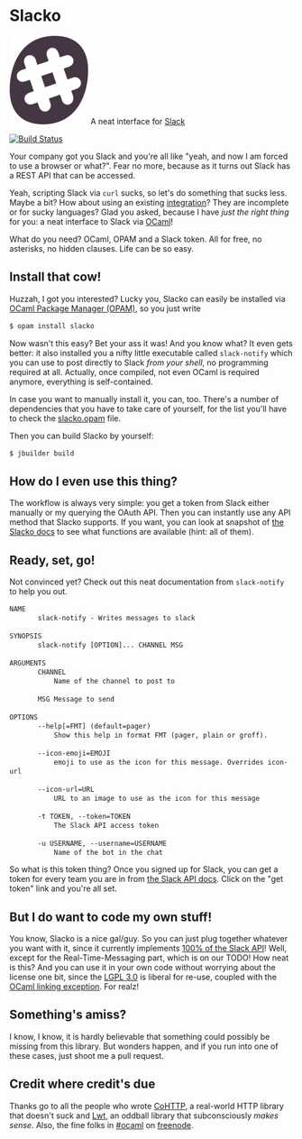 Slacko
======

![Slacko logo](slacko.png) A neat interface for [Slack](https://slack.com/)

[![Build Status](https://travis-ci.org/Leonidas-from-XIV/slacko.svg?branch=master)](https://travis-ci.org/Leonidas-from-XIV/slacko)

Your company got you Slack and you're all like "yeah, and now I am forced to
use a browser or what?". Fear no more, because as it turns out Slack has a REST
API that can be accessed.

Yeah, scripting Slack via `curl` sucks, so let's do something that sucks less.
Maybe a bit? How about using an existing
[integration](https://api.slack.com/community)? They are incomplete or for
sucky languages? Glad you asked, because I have *just the right thing* for you:
a neat interface to Slack via [OCaml](https://ocaml.org/)!

What do you need? OCaml, OPAM and a Slack token. All for free, no asterisks, no
hidden clauses. Life can be so easy.

Install that cow!
-----------------

Huzzah, I got you interested? Lucky you, Slacko can easily be installed via
[OCaml Package Manager (OPAM)](https://opam.ocaml.org/), so you just write

```sh
$ opam install slacko
```

Now wasn't this easy? Bet your ass it was! And you know what? It even gets
better: it also installed you a nifty little executable called `slack-notify`
which you can use to post directly to Slack *from your shell*, no programming
required at all. Actually, once compiled, not even OCaml is required anymore,
everything is self-contained.

In case you want to manually install it, you can, too. There's a number of
dependencies that you have to take care of yourself, for the list you'll have
to check the [slacko.opam](slacko.opam) file.

Then you can build Slacko by yourself:

```sh
$ jbuilder build
```

How do I even use this thing?
-----------------------------

The workflow is always very simple: you get a token from Slack either manually
or my querying the OAuth API. Then you can instantly use any API method that
Slacko supports. If you want, you can look at snapshot of
[the Slacko docs](http://leonidas-from-xiv.github.io/slacko/) to see what
functions are available (hint: all of them).


Ready, set, go!
---------------

Not convinced yet? Check out this neat documentation from `slack-notify` to
help you out.

```
NAME
       slack-notify - Writes messages to slack

SYNOPSIS
       slack-notify [OPTION]... CHANNEL MSG

ARGUMENTS
       CHANNEL
           Name of the channel to post to

       MSG Message to send

OPTIONS
       --help[=FMT] (default=pager)
           Show this help in format FMT (pager, plain or groff).

       --icon-emoji=EMOJI
           emoji to use as the icon for this message. Overrides icon-url

       --icon-url=URL
           URL to an image to use as the icon for this message

       -t TOKEN, --token=TOKEN
           The Slack API access token

       -u USERNAME, --username=USERNAME
           Name of the bot in the chat
```

So what is this token thing? Once you signed up for Slack, you can get a token
for every team you are in from [the Slack API docs](https://api.slack.com/).
Click on the "get token" link and you're all set.

But I do want to code my own stuff!
-----------------------------------

You know, Slacko is a nice gal/guy. So you can just plug together whatever you
want with it, since it currently implements [100% of the Slack
API](https://api.slack.com/methods)! Well, except for the Real-Time-Messaging
part, which is on our TODO! How neat is this? And you can use it in your own
code without worrying about the license one bit, since the
[LGPL 3.0](https://www.gnu.org/licenses/lgpl.html) is liberal for re-use,
coupled with the
[OCaml linking exception](http://caml.inria.fr/pub/old_caml_site/ocaml/LICENSE.html).
For realz!

Something's amiss?
------------------

I know, I know, it is hardly believable that something could possibly be
missing from this library. But wonders happen, and if you run into one of these
cases, just shoot me a pull request.

Credit where credit's due
-------------------------

Thanks go to all the people who wrote
[CoHTTP](https://github.com/mirage/ocaml-cohttp), a real-world HTTP library
that doesn't suck and [Lwt](http://ocsigen.org/lwt/), an oddball library that
subconsciously *makes sense*. Also, the fine folks in
[#ocaml](http://irclog.whitequark.org/ocaml/) on
[freenode](https://freenode.net/).
